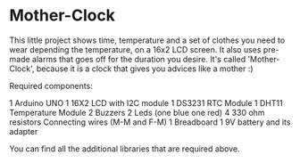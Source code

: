 # Mother-Clock

This little project shows time, temperature and a set of clothes you need to wear depending the temperature, on a 16x2 LCD screen.
It also uses pre-made alarms that goes off for the duration you desire.
It's called 'Mother-Clock', because it is a clock that gives you advices like a mother :)

Required components: 

1 Arduino UNO 
1	16X2 LCD with I2C module
1	DS3231 RTC Module
1 DHT11 Temperature Module
2	Buzzers
2 Leds (one blue one red)
4	330 ohm resistors
Connecting wires (M-M and F-M) 
1	Breadboard
1 9V battery and its adapter

You can find all the additional libraries that are required above.
